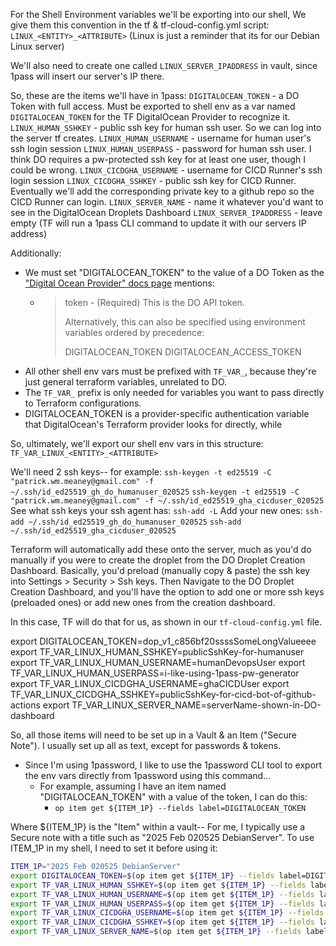 For the Shell Environment variables we'll be exporting into our shell,
We give them this convention in the tf & tf-cloud-config.yml script:
`LINUX_<ENTITY>_<ATTRIBUTE>` (Linux is just a reminder that its for our Debian Linux server)

We'll also need to create one called `LINUX_SERVER_IPADDRESS` in vault, since 1pass will insert our server's IP there.

So, these are the items we'll have in 1pass:
`DIGITALOCEAN_TOKEN` - a DO Token with full access. Must be exported to shell env as a var named `DIGITALOCEAN_TOKEN` for the TF DigitalOcean Provider to recognize it.
`LINUX_HUMAN_SSHKEY` - public ssh key for human ssh user. So we can log into the server tf creates.
`LINUX_HUMAN_USERNAME` - username for human user's ssh login session
`LINUX_HUMAN_USERPASS` - password for human ssh user. I think DO requires a pw-protected ssh key for at least one user, though I could be wrong.
`LINUX_CICDGHA_USERNAME` - username for CICD Runner's ssh login session
`LINUX_CICDGHA_SSHKEY` - public ssh key for CICD Runner. Eventually we'll add the corresponding private key to a github repo so the CICD Runner can login.
`LINUX_SERVER_NAME` - name it whatever you'd want to see in the DigitalOcean Droplets Dashboard
`LINUX_SERVER_IPADDRESS` - leave empty (TF will run a 1pass CLI command to update it with our servers IP address)

Additionally:

- We must set "DIGITALOCEAN_TOKEN" to the value of a DO Token as the ["Digital Ocean Provider" docs page](https://registry.terraform.io/providers/digitalocean/digitalocean/latest/docs#argument-reference) mentions:
  - > token - (Required) This is the DO API token.
    >
    > Alternatively, this can also be specified using environment variables ordered by precedence:
    >
    > DIGITALOCEAN_TOKEN
    > DIGITALOCEAN_ACCESS_TOKEN
- All other shell env vars must be prefixed with `TF_VAR_`, because they're just general terraform variables, unrelated to DO.
- The `TF_VAR_` prefix is only needed for variables you want to pass directly to Terraform configurations.
- DIGITALOCEAN_TOKEN is a provider-specific authentication variable that DigitalOcean's Terraform provider looks for directly, while

So, ultimately, we'll export our shell env vars in this structure:
`TF_VAR_LINUX_<ENTITY>_<ATTRIBUTE>`

We'll need 2 ssh keys-- for example:
`ssh-keygen -t ed25519 -C "patrick.wm.meaney@gmail.com" -f ~/.ssh/id_ed25519_gh_do_humanuser_020525`
`ssh-keygen -t ed25519 -C "patrick.wm.meaney@gmail.com" -f ~/.ssh/id_ed25519_gha_cicduser_020525`
See what ssh keys your ssh agent has:
`ssh-add -L`
Add your new ones:
`ssh-add ~/.ssh/id_ed25519_gh_do_humanuser_020525`
`ssh-add ~/.ssh/id_ed25519_gha_cicduser_020525`

Terraform will automatically add these onto the server, much as you'd do manually if you were to create the droplet from the DO Droplet Creation Dashboard. Basically, you'd preload (manually copy & paste) the ssh key into Settings > Security > Ssh keys. Then Navigate to the DO Droplet Creation Dashboard, and you'll have the option to add one or more ssh keys (preloaded ones) or add new ones from the creation dashboard.

In this case, TF will do that for us, as shown in our `tf-cloud-config.yml` file.

export DIGITALOCEAN_TOKEN=dop_v1_c856bf20ssssSomeLongValueeee
export TF_VAR_LINUX_HUMAN_SSHKEY=publicSshKey-for-humanuser
export TF_VAR_LINUX_HUMAN_USERNAME=humanDevopsUser
export TF_VAR_LINUX_HUMAN_USERPASS=i-like-using-1pass-pw-generator
export TF_VAR_LINUX_CICDGHA_USERNAME=ghaCICDUser
export TF_VAR_LINUX_CICDGHA_SSHKEY=publicSshKey-for-cicd-bot-of-github-actions
export TF_VAR_LINUX_SERVER_NAME=serverName-shown-in-DO-dashboard

So, all those items will need to be set up in a Vault & an Item ("Secure Note"). I usually set up all as text, except for passwords & tokens.

- Since I'm using 1password, I like to use the 1password CLI tool to export the env vars directly from 1password using this command...
  - For example, assuming I have an item named "DIGITALOCEAN_TOKEN" with a value of the token, I can do this:
    - `op item get ${ITEM_1P} --fields label=DIGITALOCEAN_TOKEN`

Where ${ITEM_1P} is the "Item" within a vault-- For me, I typically use a Secure note with a title such as "2025 Feb 020525 DebianServer". To use ITEM_1P in my shell, I need to set it before using it:

```bash
ITEM_1P="2025 Feb 020525 DebianServer"
export DIGITALOCEAN_TOKEN=$(op item get ${ITEM_1P} --fields label=DIGITALOCEAN_TOKEN)
export TF_VAR_LINUX_HUMAN_SSHKEY=$(op item get ${ITEM_1P} --fields label=LINUX_HUMAN_SSHKEY)
export TF_VAR_LINUX_HUMAN_USERNAME=$(op item get ${ITEM_1P} --fields label=LINUX_HUMAN_USERNAME)
export TF_VAR_LINUX_HUMAN_USERPASS=$(op item get ${ITEM_1P} --fields label=LINUX_HUMAN_USERPASS)
export TF_VAR_LINUX_CICDGHA_USERNAME=$(op item get ${ITEM_1P} --fields label=LINUX_CICDGHA_USERNAME)
export TF_VAR_LINUX_CICDGHA_SSHKEY=$(op item get ${ITEM_1P} --fields label=LINUX_CICDGHA_SSHKEY)
export TF_VAR_LINUX_SERVER_NAME=$(op item get ${ITEM_1P} --fields label=LINUX_SERVER_NAME)
```
